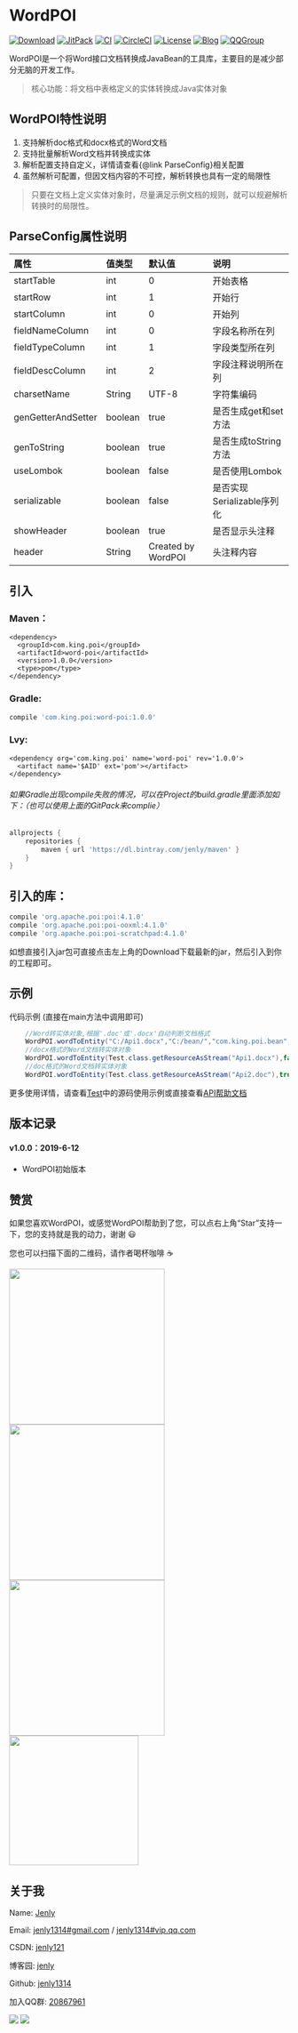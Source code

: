 # WordPOI

[![Download](https://img.shields.io/badge/download-jar-blue.svg)](https://raw.githubusercontent.com/jenly1314/WordPOI/master/libs/word-poi-1.0.0.jar)
[![JitPack](https://jitpack.io/v/jenly1314/WordPOI.svg)](https://jitpack.io/#jenly1314/WordPOI)
[![CI](https://travis-ci.org/jenly1314/WordPOI.svg?branch=master)](https://travis-ci.org/jenly1314/WordPOI)
[![CircleCI](https://circleci.com/gh/jenly1314/WordPOI.svg?style=svg)](https://circleci.com/gh/jenly1314/WordPOI)
[![License](https://img.shields.io/badge/license-Apche%202.0-blue.svg)](http://www.apache.org/licenses/LICENSE-2.0)
[![Blog](https://img.shields.io/badge/blog-Jenly-9933CC.svg)](https://jenly1314.github.io)
[![QQGroup](https://img.shields.io/badge/QQGroup-20867961-blue.svg)](http://shang.qq.com/wpa/qunwpa?idkey=8fcc6a2f88552ea44b1411582c94fd124f7bb3ec227e2a400dbbfaad3dc2f5ad)

WordPOI是一个将Word接口文档转换成JavaBean的工具库，主要目的是减少部分无脑的开发工作。

> 核心功能：将文档中表格定义的实体转换成Java实体对象
 
## WordPOI特性说明  
 1. 支持解析doc格式和docx格式的Word文档
 2. 支持批量解析Word文档并转换成实体
 3. 解析配置支持自定义，详情请查看{@link ParseConfig}相关配置
 4. 虽然解析可配置，但因文档内容的不可控，解析转换也具有一定的局限性

> 只要在文档上定义实体对象时，尽量满足示例文档的规则，就可以规避解析转换时的局限性。

## ParseConfig属性说明
| 属性 | 值类型 | 默认值 | 说明 |
| :------| :------ | :------ | :------ |
| startTable | int |0| 开始表格 |
| startRow | int |1| 开始行 |
| startColumn | int |0| 开始列 |
| fieldNameColumn | int | 0 | 字段名称所在列 |
| fieldTypeColumn | int | 1 | 字段类型所在列 |
| fieldDescColumn | int | 2 | 字段注释说明所在列 |
| charsetName | String | UTF-8 | 字符集编码 |
| genGetterAndSetter | boolean | true | 是否生成get和set方法 |
| genToString | boolean | true | 是否生成toString方法 |
| useLombok | boolean |false| 是否使用Lombok |
| serializable | boolean | false | 是否实现Serializable序列化 |
| showHeader | boolean | true | 是否显示头注释 |
| header | String | Created by WordPOI | 头注释内容 |


## 引入

### Maven：
```maven
<dependency>
  <groupId>com.king.poi</groupId>
  <artifactId>word-poi</artifactId>
  <version>1.0.0</version>
  <type>pom</type>
</dependency>
```
### Gradle:
```gradle
compile 'com.king.poi:word-poi:1.0.0'
```

### Lvy:
```lvy
<dependency org='com.king.poi' name='word-poi' rev='1.0.0'>
  <artifact name='$AID' ext='pom'></artifact>
</dependency>
```

###### 如果Gradle出现compile失败的情况，可以在Project的build.gradle里面添加如下：（也可以使用上面的GitPack来complie）
```gradle
allprojects {
    repositories {
        maven { url 'https://dl.bintray.com/jenly/maven' }
    }
}
```

## 引入的库：
```gradle
compile 'org.apache.poi:poi:4.1.0'
compile 'org.apache.poi:poi-ooxml:4.1.0'
compile 'org.apache.poi:poi-scratchpad:4.1.0'
```

如想直接引入jar包可直接点击左上角的Download下载最新的jar，然后引入到你的工程即可。

## 示例

代码示例 (直接在main方法中调用即可)
```Java
    //Word转实体对象,根据'.doc'或'.docx'自动判断文档格式
    WordPOI.wordToEntity("C:/Api1.docx","C:/bean/","com.king.poi.bean",config,"Result","PageInfo");
    //docx格式的Word文档转实体对象
    WordPOI.wordToEntity(Test.class.getResourceAsStream("Api1.docx"),false,"C:/bean/","com.king.poi.bean","Result","PageInfo");
    //doc格式的Word文档转实体对象
    WordPOI.wordToEntity(Test.class.getResourceAsStream("Api2.doc"),true,"C:/bean/","com.king.poi.bean","TestBean");

```

更多使用详情，请查看[Test](src/test/java/Test.java)中的源码使用示例或直接查看[API帮助文档](https://jenly1314.github.io/projects/WordPOI/doc/)

## 版本记录

#### v1.0.0：2019-6-12
*  WordPOI初始版本

## 赞赏
如果您喜欢WordPOI，或感觉WordPOI帮助到了您，可以点右上角“Star”支持一下，您的支持就是我的动力，谢谢 :smiley:<p>
您也可以扫描下面的二维码，请作者喝杯咖啡 :coffee:
    <div>
        <img src="https://jenly1314.github.io/image/pay/wxpay.png" width="280" heght="350">
        <img src="https://jenly1314.github.io/image/pay/alipay.png" width="280" heght="350">
        <img src="https://jenly1314.github.io/image/pay/qqpay.png" width="280" heght="350">
        <img src="https://jenly1314.github.io/image/alipay_red_envelopes.jpg" width="233" heght="350">
    </div>

## 关于我
   Name: <a title="关于作者" href="https://about.me/jenly1314" target="_blank">Jenly</a>

   Email: <a title="欢迎邮件与我交流" href="mailto:jenly1314@gmail.com" target="_blank">jenly1314#gmail.com</a> / <a title="给我发邮件" href="mailto:jenly1314@vip.qq.com" target="_blank">jenly1314#vip.qq.com</a>

   CSDN: <a title="CSDN博客" href="http://blog.csdn.net/jenly121" target="_blank">jenly121</a>

   博客园: <a title="博客园" href="https://www.cnblogs.com/jenly" target="_blank">jenly</a>

   Github: <a title="Github开源项目" href="https://github.com/jenly1314" target="_blank">jenly1314</a>

   加入QQ群: <a title="点击加入QQ群" href="http://shang.qq.com/wpa/qunwpa?idkey=8fcc6a2f88552ea44b1411582c94fd124f7bb3ec227e2a400dbbfaad3dc2f5ad" target="_blank">20867961</a>
   <div>
       <img src="https://jenly1314.github.io/image/jenly666.png">
       <img src="https://jenly1314.github.io/image/qqgourp.png">
   </div>

